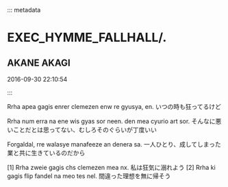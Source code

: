 ::: metadata

# EXEC_HYMME_FALLHALL/.

## AKANE AKAGI

2016-09-30 22:10:54

:::

Rrha apea gagis enrer clemezen enw re gyusya, en.
いつの時も狂ってるけど

Rrha num erra na ene wis gyas sor neen. den mea cyurio art sor.
そんなに悪いことだとは思ってない、むしろそのぐらいが丁度いい

Forgaldal, rre walasye manafeeze an denera sa.
一人ひとり、成してしまった業と共に生きているのだから

[1] Rrha zweie gagis chs clemezen mea nx.
私は狂気に溺れよう
[2] Rrha ki gagis flip fandel na meo tes nel.
間違った理想を無に帰そう
